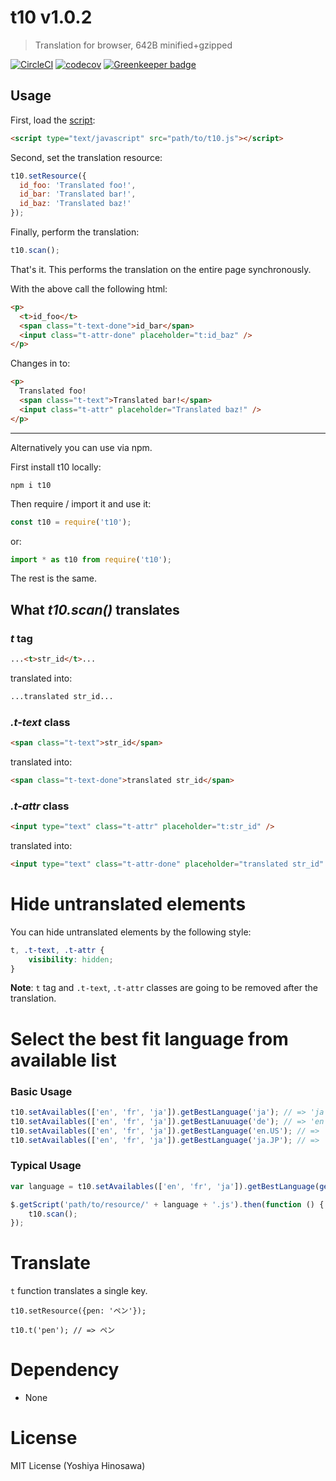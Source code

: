# t10 v1.0.2

> Translation for browser, 642B minified+gzipped

[![CircleCI](https://circleci.com/gh/kt3k/t10.svg?style=svg)](https://circleci.com/gh/kt3k/t10)
[![codecov](https://codecov.io/gh/kt3k/t10/branch/master/graph/badge.svg)](https://codecov.io/gh/kt3k/t10)
[![Greenkeeper badge](https://badges.greenkeeper.io/kt3k/t10.svg)](https://greenkeeper.io/)

## Usage

First, load the [script](https://unpkg.com/t10/dist/t10.js):
```html
<script type="text/javascript" src="path/to/t10.js"></script>
```

Second, set the translation resource:

```javascript
t10.setResource({
  id_foo: 'Translated foo!',
  id_bar: 'Translated bar!',
  id_baz: 'Translated baz!'
});
```

Finally, perform the translation:

```javascript
t10.scan();
```

That's it. This performs the translation on the entire page synchronously.

With the above call the following html:

```html
<p>
  <t>id_foo</t>
  <span class="t-text-done">id_bar</span>
  <input class="t-attr-done" placeholder="t:id_baz" />
</p>
```

Changes in to:

```html
<p>
  Translated foo!
  <span class="t-text">Translated bar!</span>
  <input class="t-attr" placeholder="Translated baz!" />
</p>
```

---

Alternatively you can use via npm.

First install t10 locally:

    npm i t10

Then require / import it and use it:

```js
const t10 = require('t10');
```

or:

```js
import * as t10 from require('t10');
```

The rest is the same.


## What *t10.scan()* translates

### *t* tag

```html
...<t>str_id</t>...
```
translated into:

```html
...translated str_id...
```


### *.t-text* class

```html
<span class="t-text">str_id</span>
```

translated into:

```html
<span class="t-text-done">translated str_id</span>
```


### *.t-attr* class

```html
<input type="text" class="t-attr" placeholder="t:str_id" />
```

translated into:

```html
<input type="text" class="t-attr-done" placeholder="translated str_id" />
```

# Hide untranslated elements

You can hide untranslated elements by the following style:

```css
t, .t-text, .t-attr {
    visibility: hidden;
}
```

**Note**: `t` tag and `.t-text`, `.t-attr` classes are going to be removed after the translation.

# Select the best fit language from available list

### Basic Usage

```javascript
t10.setAvailables(['en', 'fr', 'ja']).getBestLanguage('ja'); // => 'ja'
t10.setAvailables(['en', 'fr', 'ja']).getBestLanuuage('de'); // => 'en' # the first available is the default
t10.setAvailables(['en', 'fr', 'ja']).getBestLanguage('en.US'); // => 'en'
t10.setAvailables(['en', 'fr', 'ja']).getBestLanguage('ja.JP'); // => 'ja'
```

### Typical Usage

```javascript
var language = t10.setAvailables(['en', 'fr', 'ja']).getBestLanguage(getFromSystem());

$.getScript('path/to/resource/' + language + '.js').then(function () {
    t10.scan();
});
```

# Translate

`t` function translates a single key.

```
t10.setResource({pen: 'ペン'});

t10.t('pen'); // => ペン
```

# Dependency

- None

# License

MIT License (Yoshiya Hinosawa)
